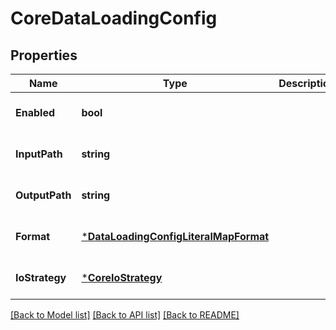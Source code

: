 # CoreDataLoadingConfig

## Properties
Name | Type | Description | Notes
------------ | ------------- | ------------- | -------------
**Enabled** | **bool** |  | [optional] [default to null]
**InputPath** | **string** |  | [optional] [default to null]
**OutputPath** | **string** |  | [optional] [default to null]
**Format** | [***DataLoadingConfigLiteralMapFormat**](DataLoadingConfigLiteralMapFormat.md) |  | [optional] [default to null]
**IoStrategy** | [***CoreIoStrategy**](coreIOStrategy.md) |  | [optional] [default to null]

[[Back to Model list]](../README.md#documentation-for-models) [[Back to API list]](../README.md#documentation-for-api-endpoints) [[Back to README]](../README.md)


